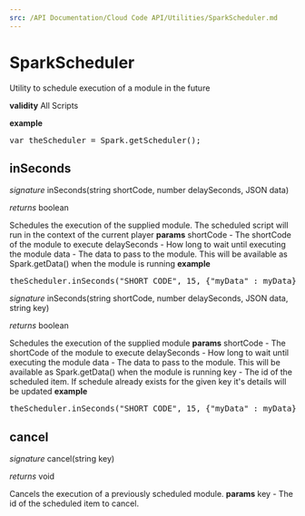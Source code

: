 ```yaml
---
src: /API Documentation/Cloud Code API/Utilities/SparkScheduler.md
---
```


# SparkScheduler

Utility to schedule execution of a module in the future

<b>validity</b> All Scripts

<b>example</b>

<pre rel="highlighter" code-brush="js" contenteditable="false">var theScheduler = Spark.getScheduler();</pre>


## inSeconds
_signature_ inSeconds(string shortCode, number delaySeconds, JSON data)</p>
_returns_ boolean</p>
Schedules the execution of the supplied module. The scheduled script will run in the context of the current player
<b>params</b>
shortCode - The shortCode of the module to execute
delaySeconds - How long to wait until executing the module
data - The data to pass to the module. This will be available as Spark.getData() when the module is running
<b>example</b>
<pre rel="highlighter" code-brush="js" contenteditable="false">theScheduler.inSeconds("SHORT_CODE", 15, {"myData" : myData});</pre>


_signature_ inSeconds(string shortCode, number delaySeconds, JSON data, string key)</p>
_returns_ boolean</p>
Schedules the execution of the supplied module
<b>params</b>
shortCode - The shortCode of the module to execute
delaySeconds - How long to wait until executing the module
data - The data to pass to the module. This will be available as Spark.getData() when the module is running
key - The id of the scheduled item. If schedule already exists for the given key it's details will be updated
<b>example</b>
<pre rel="highlighter" code-brush="js" contenteditable="false">theScheduler.inSeconds("SHORT_CODE", 15, {"myData" : myData}, "logTimeout-" + Spark.getPlayer().getPlayerId());</pre>

## cancel
_signature_ cancel(string key)</p>
_returns_ void</p>
Cancels the execution of a previously scheduled module.
<b>params</b>
key - The id of the scheduled item to cancel.

